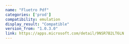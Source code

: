 ```yaml
---
name: "Fluetro Pdf"
categories: ['prod']
compatibility: emulation
display_result: "Compatible"
version_from: "1.0.3.0"
link: https://apps.microsoft.com/detail/9NSR7B2LT6LN
---
```

